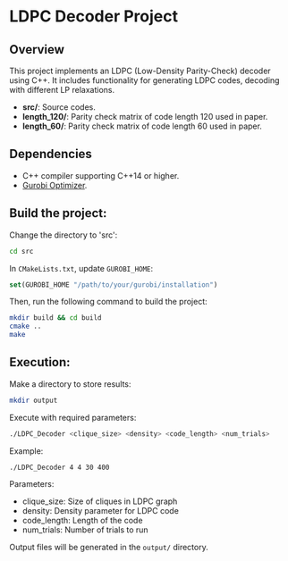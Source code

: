 # LDPC Decoder Project

## Overview
This project implements an LDPC (Low-Density Parity-Check) decoder using C++. It includes functionality for generating LDPC codes, decoding with different LP relaxations.

- **src/**: Source codes.
- **length_120/**: Parity check matrix of code length 120 used in paper.
- **length_60/**: Parity check matrix of code length 60 used in paper.

## Dependencies
- C++ compiler supporting C++14 or higher.
- [Gurobi Optimizer](https://www.gurobi.com).

## Build the project:
Change the directory to 'src':
```bash
cd src
```
In `CMakeLists.txt`, update `GUROBI_HOME`:
```cmake
set(GUROBI_HOME "/path/to/your/gurobi/installation")
```
Then, run the following command to build the project:
```bash
mkdir build && cd build
cmake ..
make
```

## Execution:
Make a directory to store results:
```bash
mkdir output 
```

Execute with required parameters:
```bash
./LDPC_Decoder <clique_size> <density> <code_length> <num_trials>
```

Example:
```bash
./LDPC_Decoder 4 4 30 400
```

Parameters:
- clique_size: Size of cliques in LDPC graph
- density: Density parameter for LDPC code
- code_length: Length of the code
- num_trials: Number of trials to run

Output files will be generated in the `output/` directory.